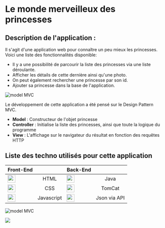 # Le monde merveilleux des princesses

## Description de l'application :

Il s'agit d'une application web pour connaître un peu mieux les princesses.
Voici une liste des fonctionnalités disponible:
* Il y a une possibilité de parcourir la liste des princesses via une liste déroulante.
* Afficher les détails de cette dernière ainsi qu'une photo.
* On peut également rechercher une princesse par son id.
* Ajouter sa princesse dans la base de l'application.

![model MVC](https://i0.wp.com/www.webcky.fr/blog/wp-content/uploads/2016/09/site_web_modele_mvc.png?fit=450%2C269 "Model MVC")

Le développement de cette application a été pensé sur le Design Pattern MVC.
* **Model** : Constructeur de l'objet princesse
* **Controller** : Initialise la liste des princesses, ainsi que toute la logique du programme
* **View** : L'affichage sur le navigateur du résultat en fonction des requêtes HTTP

## **Liste des techno utilisés pour cette application**

| Front-End  |   | Back-End |       |
| ------------- |:-------------:| ------------- |:-------------:|
| <img src="https://www.w3.org/html/logo/downloads/HTML5_Badge_256.png" width="25" />  |  HTML      | <img src="https://upload.wikimedia.org/wikipedia/fr/thumb/2/2e/Java_Logo.svg/1200px-Java_Logo.svg.png" width="25" /> |Java 
| <img src="https://icons-for-free.com/iconfiles/png/512/css3+internet+style+technology+web+website+icon-1320192729058533072.png" width="25" />    |  CSS     | <img src="https://cdn.iconscout.com/icon/free/png-256/tomcat-4-1175087.png" width="25" />  |   TomCat 
| <img src="https://www.consept.fr/wp-content/uploads/JavaScript-2.png" width="25" />  | Javascript  | <img src="https://camo.githubusercontent.com/95d138b90a604f7a12be60f90cb30035fd4f4507/68747470733a2f2f692e696d6775722e636f6d2f5753446c6c77612e706e67" width="25" /> |     Json via API 


![model MVC](https://cdn.discordapp.com/attachments/631548145737662504/656820219767029761/DiagrammePrincesses.jpg "Model MVC")

<img onmouseout="this.src='https://cdn.discordapp.com/attachments/631548145737662504/656820219767029761/DiagrammePrincesses.jpg';" onmouseover="this.src='https://github.com/wukkox/Princesse/blob/master/schema_photo.jpg?raw=true';" src="https://cdn.discordapp.com/attachments/631548145737662504/656820219767029761/DiagrammePrincesses.jpg" />